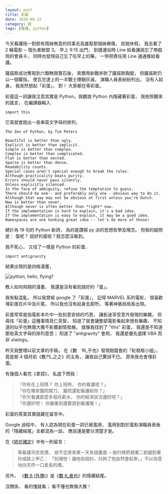 ```yaml
---
layout: post
title: 彩蛋
date: 2018-08-12
category: 說
tags: [看護, python]
---
```


今天看護陪一對郎有情妹無意的同事去高雄幫那個妹療傷，
趁她休假，
我去看了 2 輪電影 ─ 復仇者聯盟 3。
早上 9:15 出門，
到捷運站時 Line 給看護說忘了帶戲院的會員卡，
同時也發現自己忘了吃早上的藥，
一併把責任用 Line 通通推給看護。

<!--more-->
薩諾斯成功奪取到六顆無限寶石後，
索爾用新戰斧砍了薩諾斯胸膛，
但薩諾斯仍以一個響指，
使瓦甘達上的一半戰士煙銷灰滅，
演職人員表紛紛列出，
沒有人起身。
我突然想起「彩蛋」，
對！
大家都在等彩蛋。

彩蛋這一詞讓我注意其實是 Python，我聽說 Python 內隱藏著彩蛋，
我依照聽來的謠言，
在編譯器輸入

	import this

它真就會跳出一長串英文字母的排列，

	The Zen of Python, by Tim Peters
	
	Beautiful is better than ugly.
	Explicit is better than implicit.
	Simple is better than complex.
	Complex is better than complicated.
	Flat is better than nested.
	Sparse is better than dense.
	Readability counts.
	Special cases aren't special enough to break the rules.
	Although practicality beats purity.
	Errors should never pass silently.
	Unless explicitly silenced.
	In the face of ambiguity, refuse the temptation to guess.
	There should be one-- and preferably only one --obvious way to do it.
	Although that way may not be obvious at first unless you're Dutch.
	Now is better than never.
	Although never is often better than *right* now.
	If the implementation is hard to explain, it's a bad idea.
	If the implementation is easy to explain, it may be a good idea.
	Namespaces are one honking great idea -- let's do more of those!
	
總計為 19 句的 Python 新詩，
為的是讚揚 py 派的思想哲學及理念。
但我的疑問是： 蛋呢？
說好的蛋呢？我怎麼沒看到。

我不死心，
又找了一樣是 Python 的彩蛋，

	import antigravity

結果出現的是四格漫畫，

![python, hello, flying?](/blog/assets/images/2018/pythonfly.png "How are you flying?")

教人如何飛翔的漫畫，
我還是沒有看到說好的「蛋」。

我有點混亂，
所以我曾經 google 了「彩蛋」，
記得 MARVEL 系列電影，
很喜歡埋彩蛋在片中及片尾，
所以我也沒有起身去廁所，
等著神盾局局長出現。

彩蛋常常是指電影本片中一些刻意安排的巧思，
讓影迷享受意外發現的樂趣。
但尋找「彩蛋」這種事情見仁見智，
知道了就會讓整部電影看起來很有樂趣，
不知道的似乎也無傷大雅不影響劇情發展。
就像我找到了 "this" 彩蛋，
我還是不知道那些英文字母的排列意思；
知道了 "antigravity" 會飛，
我還是優先選擇 VBA 而非 xlwings。

昨天我整理以前文章的手稿，
在《數　16_乎也》發現跑龍套的「紅框框小姐」，
竟是那 4 個月前《數75_之之》的主角，
讓我自己驚訝不已。
原來我也會埋彩蛋。

有幾個人看完《拿捏》，
私底下問我：
>「你有在上班嗎？ 你上班時， 你的看護呢？」<br />
>「你在哪家醫院開刀， 醫院還配看護給你？」<br />
>「你欠看護那麼多個月薪水， 你的經濟狀況還好吧？」<br />
>「你還好吧！ 你嚴重到還要請到看護喔！」

彩蛋的答案其實就藏在留言中。

Google 過程中，
有人認為現在彩蛋一詞已被濫用，
濫用到對於電影演職員表後的「隱藏結尾」全都混為一談，
應該還是要分清楚才是。

在《[終於確定](https://doltegg.github.io/blog/2018/07/02/1st-epilepsy/)》中有一則留言：
>等看護司空見慣，
>說不定將來某一天有個畫面 ─ 她叼根菸翹著二郎腿對著你或路上甲乙：
>「別理他！讓他自個抖，抖夠了他自然會起來。」不以為意地向天呼一口長長的煙。

另外，
《[數 6 (外傳)](https://doltegg.github.io/blog/2018/08/07/num-6_2/)》是《[數 6_者也](https://doltegg.github.io/blog/2018/08/07/num-6/)》的隱藏結尾。

沒關係，
看的懂就看；
看不懂也無傷大雅！
